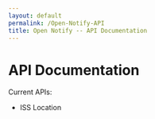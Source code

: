 ```yaml
---
layout: default
permalink: /Open-Notify-API
title: Open Notify -- API Documentation
---
```


# API Documentation

Current APIs:

 - ISS Location
